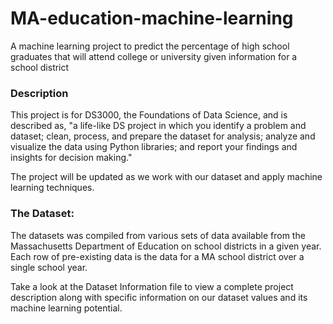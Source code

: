# MA-education-machine-learning
A machine learning project to predict the percentage of high school graduates that will attend college or university given information for a school district

### Description
This project is for DS3000, the Foundations of Data Science, and is described as, "a life-like DS project in which you identify a problem and dataset; clean, process, and prepare the dataset for analysis; analyze and visualize the data using Python libraries; and report your findings and insights for decision making."

The project will be updated as we work with our dataset and apply machine learning techniques.

### The Dataset:
The datasets was compiled from various sets of data available from the Massachusetts Department of Education on school districts in a given year. Each row of pre-existing data is the data for a MA school district over a single school year.

Take a look at the Dataset Information file to view a complete project description along with specific information on our dataset values and its machine learning potential. 
